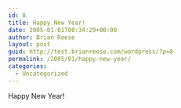 ```yaml
---
id: 8
title: Happy New Year!
date: 2005-01-01T00:34:29+00:00
author: Brian Reese
layout: post
guid: http://test.brianreese.com/wordpress/?p=8
permalink: /2005/01/happy-new-year/
categories:
  - Uncategorized
---
```

Happy New Year!